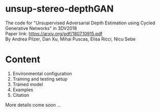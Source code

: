 # unsup-stereo-depthGAN
The code for "Unsupervised Adversarial Depth Estimation using Cycled Generative Networks" in 3DV2018  
Paper link: https://arxiv.org/pdf/1807.10915.pdf  
By Andrea Pilzer, Dan Xu, Mihai Puscas, Elisa Ricci, Nicu Sebe

# Content
1. Environmental configuration
2. Training and testing setup
3. Trained model
4. Examples
5. Citation

More details come soon ...

